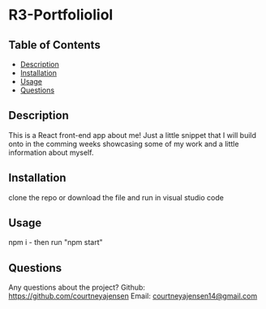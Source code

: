 # R3-Portfolioliol

  ## Table of Contents
  * [Description](#description)
  * [Installation](#installation)
  * [Usage](#usage)
  * [Questions](#questions)



## Description <a name="description"></a>
  This is a React front-end app about me! Just a little snippet that I will build onto in the comming weeks showcasing some of my work and a little information about myself.


## Installation <a name="installation"></a>
clone the repo or download the file and run in visual studio code

## Usage <a name="usage"></a>
npm i - then run "npm start"

## Questions <a name="questions"></a>
Any questions about the project?
Github: https://github.com/courtneyajensen
Email: courtneyajensen14@gmail.com
